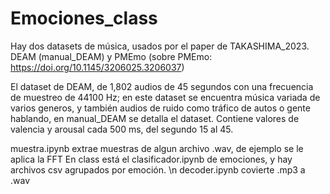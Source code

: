 # Emociones_class

Hay dos datasets de música, usados por el paper de TAKASHIMA_2023. DEAM (manual_DEAM) y PMEmo (sobre PMEmo: https://doi.org/10.1145/3206025.3206037)

El dataset de DEAM, de 1,802 audios de 45 segundos con una frecuencia de muestreo de 44100 Hz; en este dataset se encuentra música variada de varios generos, y también audios de ruido como tráfico de autos o gente hablando, en manual_DEAM se detalla el dataset. Contiene valores de valencia y arousal cada 500 ms, del segundo 15 al 45.

muestra.ipynb extrae muestras de algun archivo .wav, de ejemplo se le aplica la FFT
En class está el clasificador.ipynb de emociones, y hay archivos csv agrupados por emoción. \n
decoder.ipynb covierte .mp3 a .wav
